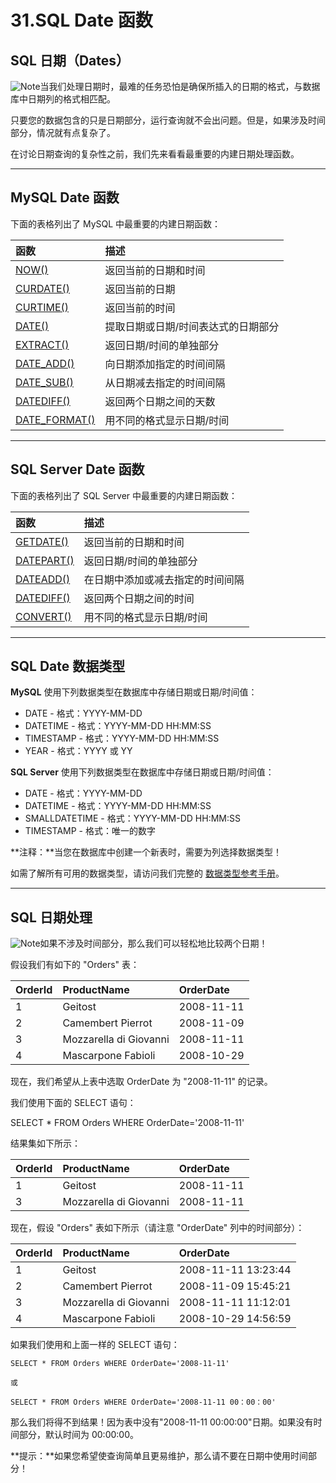 # 31.SQL Date 函数

## SQL 日期（Dates）

![Note](https://www.runoob.com/images/lamp.gif)当我们处理日期时，最难的任务恐怕是确保所插入的日期的格式，与数据库中日期列的格式相匹配。

只要您的数据包含的只是日期部分，运行查询就不会出问题。但是，如果涉及时间部分，情况就有点复杂了。

在讨论日期查询的复杂性之前，我们先来看看最重要的内建日期处理函数。

------

## MySQL Date 函数

下面的表格列出了 MySQL 中最重要的内建日期函数：

| 函数                                                         | 描述                                |
| :----------------------------------------------------------- | :---------------------------------- |
| [NOW()](https://www.runoob.com/sql/func-now.html)            | 返回当前的日期和时间                |
| [CURDATE()](https://www.runoob.com/sql/func-curdate.html)    | 返回当前的日期                      |
| [CURTIME()](https://www.runoob.com/sql/func-curtime.html)    | 返回当前的时间                      |
| [DATE()](https://www.runoob.com/sql/func-date.html)          | 提取日期或日期/时间表达式的日期部分 |
| [EXTRACT()](https://www.runoob.com/sql/func-extract.html)    | 返回日期/时间的单独部分             |
| [DATE_ADD()](https://www.runoob.com/sql/func-date-add.html)  | 向日期添加指定的时间间隔            |
| [DATE_SUB()](https://www.runoob.com/sql/func-date-sub.html)  | 从日期减去指定的时间间隔            |
| [DATEDIFF()](https://www.runoob.com/sql/func-datediff-mysql.html) | 返回两个日期之间的天数              |
| [DATE_FORMAT()](https://www.runoob.com/sql/func-date-format.html) | 用不同的格式显示日期/时间           |



------

## SQL Server Date 函数

下面的表格列出了 SQL Server 中最重要的内建日期函数：

| 函数                                                        | 描述                             |
| :---------------------------------------------------------- | :------------------------------- |
| [GETDATE()](https://www.runoob.com/sql/func-getdate.html)   | 返回当前的日期和时间             |
| [DATEPART()](https://www.runoob.com/sql/func-datepart.html) | 返回日期/时间的单独部分          |
| [DATEADD()](https://www.runoob.com/sql/func-dateadd.html)   | 在日期中添加或减去指定的时间间隔 |
| [DATEDIFF()](https://www.runoob.com/sql/func-datediff.html) | 返回两个日期之间的时间           |
| [CONVERT()](https://www.runoob.com/sql/func-convert.html)   | 用不同的格式显示日期/时间        |



------

## SQL Date 数据类型

**MySQL** 使用下列数据类型在数据库中存储日期或日期/时间值：

- DATE - 格式：YYYY-MM-DD
- DATETIME - 格式：YYYY-MM-DD HH:MM:SS
- TIMESTAMP - 格式：YYYY-MM-DD HH:MM:SS
- YEAR - 格式：YYYY 或 YY

**SQL Server** 使用下列数据类型在数据库中存储日期或日期/时间值：

- DATE - 格式：YYYY-MM-DD
- DATETIME - 格式：YYYY-MM-DD HH:MM:SS
- SMALLDATETIME - 格式：YYYY-MM-DD HH:MM:SS
- TIMESTAMP - 格式：唯一的数字

**注释：**当您在数据库中创建一个新表时，需要为列选择数据类型！

如需了解所有可用的数据类型，请访问我们完整的 [数据类型参考手册](https://www.runoob.com/sql/sql-datatypes.html)。

------

## SQL 日期处理

![Note](https://www.runoob.com/images/lamp.gif)如果不涉及时间部分，那么我们可以轻松地比较两个日期！

假设我们有如下的 "Orders" 表：

| OrderId | ProductName            | OrderDate  |
| :------ | :--------------------- | :--------- |
| 1       | Geitost                | 2008-11-11 |
| 2       | Camembert Pierrot      | 2008-11-09 |
| 3       | Mozzarella di Giovanni | 2008-11-11 |
| 4       | Mascarpone Fabioli     | 2008-10-29 |

现在，我们希望从上表中选取 OrderDate 为 "2008-11-11" 的记录。

我们使用下面的 SELECT 语句：

SELECT * FROM Orders WHERE OrderDate='2008-11-11'

结果集如下所示：

| OrderId | ProductName            | OrderDate  |
| :------ | :--------------------- | :--------- |
| 1       | Geitost                | 2008-11-11 |
| 3       | Mozzarella di Giovanni | 2008-11-11 |

现在，假设 "Orders" 表如下所示（请注意 "OrderDate" 列中的时间部分）：

| OrderId | ProductName            | OrderDate           |
| :------ | :--------------------- | :------------------ |
| 1       | Geitost                | 2008-11-11 13:23:44 |
| 2       | Camembert Pierrot      | 2008-11-09 15:45:21 |
| 3       | Mozzarella di Giovanni | 2008-11-11 11:12:01 |
| 4       | Mascarpone Fabioli     | 2008-10-29 14:56:59 |

如果我们使用和上面一样的 SELECT 语句：

```
SELECT * FROM Orders WHERE OrderDate='2008-11-11'

或

SELECT * FROM Orders WHERE OrderDate='2008-11-11 00：00：00'
```



那么我们将得不到结果！因为表中没有"2008-11-11 00:00:00"日期。如果没有时间部分，默认时间为 00:00:00。

**提示：**如果您希望使查询简单且更易维护，那么请不要在日期中使用时间部分！